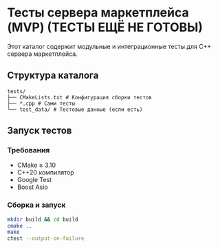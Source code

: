 # Тесты сервера маркетплейса (MVP) (ТЕСТЫ ЕЩЁ НЕ ГОТОВЫ)

Этот каталог содержит модульные и интеграционные тесты для C++ сервера маркетплейса.

## Структура каталога
```
tests/
├── CMakeLists.txt # Конфигурация сборки тестов
├── *.cpp # Сами тесты
└── test_data/ # Тестовые данные (если есть)
```

## Запуск тестов

### Требования
- CMake ≥ 3.10
- C++20 компилятор
- Google Test
- Boost Asio

### Сборка и запуск
```bash
mkdir build && cd build
cmake ..
make
ctest --output-on-failure
```